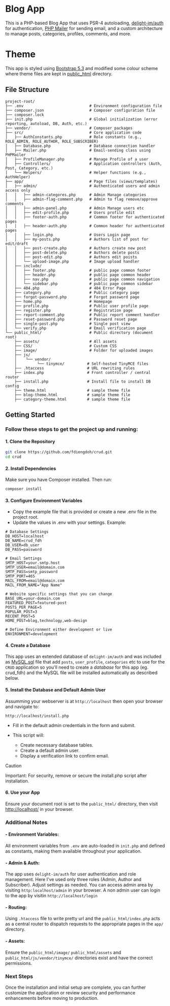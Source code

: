 # Blog App
This is a PHP-based Blog App that uses PSR-4 autoloading, [delight-im/auth](https://github.com/delight-im/PHP-Auth) for authentication, [PHP Mailer](https://github.com/PHPMailer/PHPMailer) for sending email, and a custom architecture to manage posts, categories, profiles, comments, and more.

# Theme
This app is styled using [Bootstrap 5.3](https://getbootstrap.com) and modified some colour scheme where theme files are kept in [public_html](public_html) directory. 

## File Structure

```
project-root/
├── .env                             # Environment configuration file
├── composer.json                    # Composer configuration file
├── composer.lock
├── init.php                         # Global initialization (error reporting, autoload, DB, Auth, etc.)
├── vendor/                          # Composer packages
├── src/                             # Core application code
│   ├── AuthConstants.php            # Role constants (e.g., ROLE_ADMIN, ROLE_AUTHOR, ROLE_SUBSCRIBER)
│   ├── Database.php                 # Database connection handler
│   ├── Mailer.php                   # Email-sending class using PHPMailer
│   ├── ProfileManager.php           # Manage Profile of a user
│   ├── Controllers/                 # Application controllers (Auth, Post, Category, etc.)
│   └── Helpers/                     # Helper functions (e.g., AuthHelper)
├── app/                             # Page files (views/templates)
│   ├── admin/                       # Authenticated users and admin access only
│   │   ├── admin-categores.php      # Admin Manage categories
│   │   ├── admin-flag-comment.php   # Admin to flag remove/approve comments
│   │   ├── admin-panel.php          # Admin Manage users etc
│   │   ├── edit-profile.php         # Users profile edit
│   │   ├── footer-auth.php          # Common footer for authenticated pages
│   │   ├── header-auth.php          # Common header for authenticated pages
│   │   ├── login.php                # Users Login page
│   │   ├── my-posts.php             # Authors list of post for edit/draft
│   │   ├── post-create.php          # Authors create new post
│   │   ├── post-delete.php          # Authors delete posts
│   │   ├── post-edit.php            # Authors edit poists
│   │   └── upload-image.php         # Image upload handler 
│   ├── include/
│   │   ├── footer.php               # public page common footer
│   │   ├── header.php               # public page common header
│   │   ├── nav.php                  # public page common navigation
│   │   └── sidebar.php              # public page common sidebar
│   ├── 404.php                      # 404 Error Page
│   ├── category.php                 # Public category page
│   ├── forgot-password.php          # Forgot password page
│   ├── home.php                     # Homepage
│   ├── profile.php                  # Public user profile page
│   ├── register.php                 # Registration page
│   ├── report-comment.php           # Public report comment handler
│   ├── reset-password.php           # Password reset page
│   ├── single-post.php              # Single post view
│   └── verify.php                   # Email verification page
└── public_html/                     # Public directory (document root)
    ├── assets/                      # All assets
    ├── CSS/                         # Custom CSS
    ├── image/                       # Folder for uploaded images
    ├── js/
    │    └── vendor/
    │         └── tinymce/          # Self-hosted TinyMCE files
    ├── .htaccess                   # URL rewriting rules
    ├── index.php                   # Front controller / central router
    ├── install.php                 # Install file to install DB config
    ├── theme.html                  # sample theme file
    ├── blog-theme.html             # sample theme file
    ├── category-theme.html         # sample theme file
```
## Getting Started

### Follow these steps to get the project up and running:

#### 1. Clone the Repository
   
  ```bash
  git clone https://github.com/fdiengdoh/crud.git
  cd crud
  ```
#### 2. Install Dependencies

Make sure you have Composer installed. Then run:

```bash
composer install
```
#### 3. Configure Environment Variables
  - Copy the example file that is provided or create a new .env file in the project root.
  - Update the values in .env with your settings. Example:

```dotenv
# Database Settings
DB_HOST=localhost
DB_NAME=crud_fdh
DB_USER=db_user
DB_PASS=password

# Email Settings
SMTP_HOST=your.smtp.host
SMTP_USER=email@domain.com
SMTP_PASS=smtp_password
SMTP_PORT=465
MAIL_FROM=email@domain.com
MAIL_FROM_NAME="App Name"

# Website specific settings that you can change
BASE_URL=your-domain.com
FEATURED_POST=featured-post
POSTS_PER_PAGE=5
POPULAR_POST=3
RECENT_POST=5
HOME_POST=blog,technology,web-design

# Define Environment either development or live
ENVIRONMENT=development
```
#### 4. Create a Database
This app uses an extended database of `delight-im/auth` and was included as [MySQL.sql](MySQL.sql) file that add `posts`, `user_profile`, `categories` etc to use for the `CRUD` application so you'll need to create a *database* for this app (eg. crud_fdh) and the MySQL file will be installed automatically as described below.

#### 5. Install the Database and Default Admin User
Assumming your webserver is at `http://localhost` then open your browser and navigate to:

```
http://localhost/install.php
```
- Fill in the default admin credentials in the form and submit.
- This script will:

  -  Create necessary database tables.
  -  Create a default admin user.
  -  Display a verification link to confirm email.

> [!CAUTION]
> Important: For security, remove or secure the install.php script after installation.

#### 6. Use your App
Ensure your document root is set to the `public_html/` directory, then visit [http://localhost/](http://localhost) in your browser.

### Additional Notes
#### - Environment Variables:
  All environment variables from `.env` are auto-loaded in `init.php` and defined as constants, making them available throughout your application.

#### - Admin & Auth:
  The app uses `delight-im/auth` for user authentication and role management. Here I've used only three roles (Admin, Author and Subscriber). Adjust settings as needed. You can access admin area by visiting `http:localhost/admin` in your browser. A non admin user can login to the app by visitin `http://localhost/login`

#### - Routing:
  Using `.htaccess` file to write pretty  url and the `public_html/index.php` acts as a central router to dispatch requests to the appropriate pages in the `app/` directory.
#### - Assets:
  Ensure the `public_html/image/` `public_html/assets` and `public_html/js/vendor/tinymce/` directories exist and have the correct permissions.

### Next Steps
Once the installation and initial setup are complete, you can further customize the application or review security and performance enhancements before moving to production.

